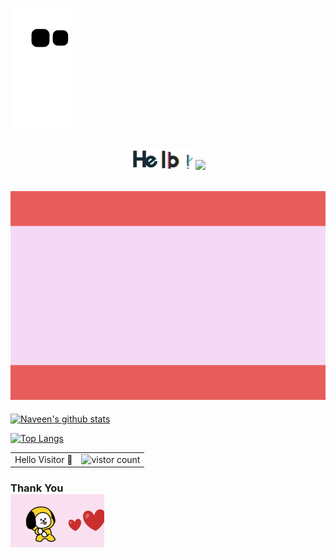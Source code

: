 <!--
**Naveen-nk1/Naveen-nk1** is a ✨ _special_ ✨ repository because its `README.md` (this file) appears on your GitHub profile.
Here are some ideas to get you started:
- 🔭 I’m currently working on ...
- 🌱 I’m currently learning ...
- 👯 I’m looking to collaborate on ...
- 🤔 I’m looking for help with ...
- 💬 Ask me about ...
- 📫 How to reach me: ...
- 😄 Pronouns: ...
- ⚡ Fun fact: ...
-->
![snake gif](https://github.com/N4veenNK/N4veenNK/raw/output/github-contribution-grid-snake.svg)


<h2 align="center" </h2><img src="https://github.com/N4veenNK/N4veenNK/blob/main/assets/hello.gif" width="100px">&nbsp;<img src="https://github.com/TheDudeThatCode/TheDudeThatCode/blob/master/Assets/Mario_Hello_Big.gif" width="50px">

<h2 align="center" </h2><img src="https://github.com/N4veenNK/N4veenNK/blob/main/assets/Animated Text.gif"> </h2>                                                                                                                        

[![Naveen's github stats](https://github-readme-stats.vercel.app/api?username=N4veenNK&count_private=true&theme=algolia&show_icons=true&include_all_commits=true&border_radius=18&border_color=FF7DA2FF&bg_color=829BE6,9582E6,FF5252)](https://github.com/N4veenNK)


[![Top Langs](https://github-readme-stats.vercel.app/api/top-langs/?username=N4veenNK&layout=compact&theme=midnight-purple&langs_count=10)](https://github.com/N4veenNK/github-readme-stats)


<table
  <tr
    <h3 align="center"> 
    <td>Hello Visitor 🤗</td>
    <td><img src="https://profile-counter.glitch.me/N4veenNK/count.svg" alt="vistor count" height="30"/></td>
   </h3>
  </tr>
</table>

<h3 align="left"
    <br> Thank You <br>
<img src="https://github.com/N4veenNK/N4veenNK/blob/main/assets/love.gif" width="150px"/>

